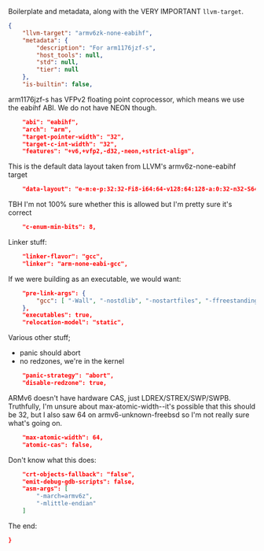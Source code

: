 Boilerplate and metadata, along with the VERY IMPORTANT `llvm-target`.
```json
{
    "llvm-target": "armv6zk-none-eabihf",
    "metadata": {
        "description": "For arm1176jzf-s",
        "host_tools": null,
        "std": null,
        "tier": null
    },
    "is-builtin": false,
```
arm1176jzf-s has VFPv2 floating point coprocessor, which means we use the eabihf ABI.
We do not have NEON though.
```json
    "abi": "eabihf",
    "arch": "arm",
    "target-pointer-width": "32",
    "target-c-int-width": "32",
    "features": "+v6,+vfp2,-d32,-neon,+strict-align",
```
This is the default data layout taken from LLVM's armv6z-none-eabihf target
```json
    "data-layout": "e-m:e-p:32:32-Fi8-i64:64-v128:64:128-a:0:32-n32-S64",
```
TBH I'm not 100% sure whether this is allowed but I'm pretty sure it's correct
```json
    "c-enum-min-bits": 8,
```
Linker stuff:
```json
    "linker-flavor": "gcc",
    "linker": "arm-none-eabi-gcc",
```
If we were building as an executable, we would want:
```json
    "pre-link-args": {
        "gcc": [ "-Wall", "-nostdlib", "-nostartfiles", "-ffreestanding", "-march=armv6" ]
    },
    "executables": true,
    "relocation-model": "static",
```
Various other stuff;
- panic should abort
- no redzones, we're in the kernel
```json
    "panic-strategy": "abort",
    "disable-redzone": true,
```
ARMv6 doesn't have hardware CAS, just LDREX/STREX/SWP/SWPB.
Truthfully, I'm unsure about max-atomic-width--it's possible that this should be 32, but I also saw
64 on armv6-unknown-freebsd so I'm not really sure what's going on.
```json
    "max-atomic-width": 64,
    "atomic-cas": false,
```
Don't know what this does:
```json
    "crt-objects-fallback": "false",
    "emit-debug-gdb-scripts": false,
    "asm-args": [
        "-march=armv6z",
        "-mlittle-endian"
    ]
```
The end:
```json
}
```
